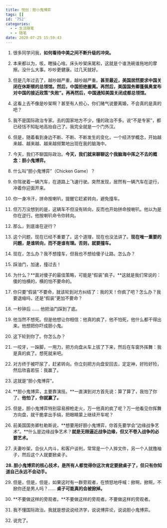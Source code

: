 ```yaml
---
title: 悦创：胆小鬼博弈
tags: []
id: '752'
categories:
  - - 生活随笔
  - - 随笔
date: 2020-07-25 15:59:43
---
```


1.  很多同学问我，**如何看待中美之间不断升级的冲突。**
    
2.  本来都以为，咳，瞎操心啥。床头吵架床尾和，这就是个谁洗碗谁拖地的摩擦。没什么大事。吵吵更健康。过几天就好。
    
3.  但是几年过去了，越吵越严重，越吵越严重。**甚至最近，美国居然要求中国关闭在休斯顿的总领馆。然后，中国拒绝搬离。再然后，美国国务卿蓬佩奥宣布对中国的接近政策“失败”。再再然后，中国通知美国关闭成都总领馆。**
    
4.  这看上去不像是吵架啊？甚至有人担心，你们赌气说要离婚，不会真的是真的吧？
    
5.  我不是国际政治专家。去的国家地方不少，懂的政治不多。说“不是专家”，都已经恬不知耻地高抬自己了。我完全就是一个门外汉。
    
6.  但是，随着看到身边不断、不断、不断发生的变化，一个经济学概念，开始越来越、越来越、越来越频繁地出现在我的脑海中。
    
7.  今天，我们不聊国际政治。**今天，我们就来聊聊这个我脑海中挥之不去的概念：胆小鬼博弈。**
    
8.  什么叫“胆小鬼博弈”（Chicken Game）？
    
9.  你驾驶着一辆汽车，在道路上飞速行驶。突然发现，居然有一辆汽车在逆行，冲着你迎面开来。
    
10.  你一身冷汗，拼命按喇叭，提醒它赶紧转向，避免撞车。
    
11.  但万万没想到的是，这辆车不但没有转向，反而也开始拼命按喇叭。他以为是你在逆行。他按喇叭命令你转向。
    
12.  那么，到底谁在逆行？
    
13.  这个问题，现在已经不重要了。这个道理，现在也没法讲了。**现在唯一重要的问题，是谁转向，而不是谁有理。否则，就要撞车。**
    
14.  现在，怎么办？我不想撞车，但我也不想给傻子让路。怎么办？
    
15.  踩油门，加速，撞过去！
    
16.  为什么？**面对傻子的最佳策略，可能是“假装”疯子。**这就是我们常说的：傻的怕横的，横的怕不要命的。
    
17.  你只要“假装”不要命，就该轮到对方纠结了：我的天！你疯了吧？怎么办？我要退缩吗，还是“假装”更加不要命？
    
18.  一秒钟后 …… 他把油门踩到了底。
    
19.  他当然不想死。但是他想让你相信：他真的疯了，他不怕死，他什么都干得出来。他想把你吓成胆小鬼。
    
20.  这下轮到你了。你怎么办？
    
21.  一咬牙，一跺脚，一用力，把方向盘从车上拔了下来，然后在车窗外挥舞：我是真的疯了。想死就来吧。
    
22.  对方终于被吓尿了，赶紧转向。你立刻把方向盘安回去，定定神，好险好险，然后欣喜若狂：我赢了。
    
23.  这就是“胆小鬼博弈”。
    
24.  **胆小鬼博弈，主要靠演技。**一直演到对方首先说：算了算了，我怕了你了。**他怕了，你就赢了。**
    
25.  但是，胆小鬼博弈特别容易擦枪走火，万一他真的疯了呢？万一他看见你挥舞方向盘，就干脆拿出手绢，把眼睛蒙上继续开车呢？
    
26.  前美国国务卿杜勒斯说，**想要用好胆小鬼博弈，你首先要学会“边缘战争艺术”。**什么是边缘战争艺术？**就是无限逼近战争边缘，但又不卷入战争的必要艺术。**
    
27.  夫妻吵架，合伙人内斗，和客户谈判，常常是一个人摔文件，另一个人就撸袖子，然后这个人就要掀桌子。
    

**28\. 胆小鬼博弈的核心技术，是所有人都觉得你这次肯定要掀桌子了，但只有你知道自己永远不会动手。**

29.  但是，但是，但是，如果这时有一群旁观者，在愤怒地呼喊：掀啊，掀啊，不掀你还是男人吗？...... **桌子可能真的会被掀掉。**
    
30.  **不要做这样的旁观者。**不要做这样的旁观者。不要做这样的旁观者。
    
31.  我不懂国际政治。我就是想说说经济学，说说博弈论，说说胆小鬼博弈。
    
32.  说完了。